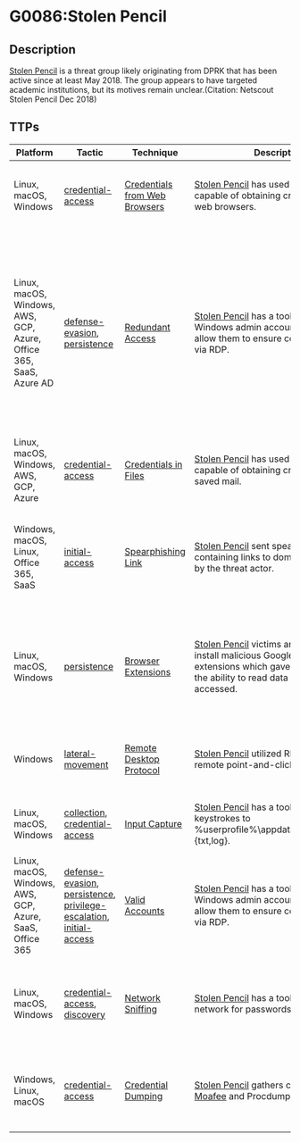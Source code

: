 # G0086:Stolen Pencil

## Description

[Stolen Pencil](https://attack.mitre.org/groups/G0086) is a threat group likely originating from DPRK that has been active since at least May 2018. The group appears to have targeted academic institutions, but its motives remain unclear.(Citation: Netscout Stolen Pencil Dec 2018)

## TTPs

|Platform|Tactic|Technique|Description|Data Sources|
|---|---|---|---|---|
|Linux, macOS, Windows|[credential-access](https://attack.mitre.org/tactics/credential-access/) |[Credentials from Web Browsers](https://attack.mitre.org/techniques/T1503/) |[Stolen Pencil](https://attack.mitre.org/groups/G0086) has used tools that are capable of obtaining credentials from web browsers. |Process monitoring, PowerShell logs, File monitoring, API monitoring|
|Linux, macOS, Windows, AWS, GCP, Azure, Office 365, SaaS, Azure AD|[defense-evasion](https://attack.mitre.org/tactics/defense-evasion/), [persistence](https://attack.mitre.org/tactics/persistence/) |[Redundant Access](https://attack.mitre.org/techniques/T1108/) |[Stolen Pencil](https://attack.mitre.org/groups/G0086) has a tool to add a Windows admin account in order to allow them to ensure continued access via RDP. |Office 365 account logs, Azure activity logs, AWS CloudTrail logs, Stackdriver logs, Process monitoring, Process use of network, Packet capture, Network protocol analysis, File monitoring, Authentication logs, Binary file metadata|
|Linux, macOS, Windows, AWS, GCP, Azure|[credential-access](https://attack.mitre.org/tactics/credential-access/) |[Credentials in Files](https://attack.mitre.org/techniques/T1081/) |[Stolen Pencil](https://attack.mitre.org/groups/G0086) has used tools that are capable of obtaining credentials from saved mail. |File monitoring, Process command-line parameters|
|Windows, macOS, Linux, Office 365, SaaS|[initial-access](https://attack.mitre.org/tactics/initial-access/) |[Spearphishing Link](https://attack.mitre.org/techniques/T1192/) |[Stolen Pencil](https://attack.mitre.org/groups/G0086) sent spearphishing emails containing links to domains controlled by the threat actor. |Packet capture, Web proxy, Email gateway, Detonation chamber, SSL/TLS inspection, DNS records, Mail server|
|Linux, macOS, Windows|[persistence](https://attack.mitre.org/tactics/persistence/) |[Browser Extensions](https://attack.mitre.org/techniques/T1176/) |[Stolen Pencil](https://attack.mitre.org/groups/G0086) victims are prompted to install malicious Google Chrome extensions which gave the threat actor the ability to read data from any website accessed. |Network protocol analysis, Packet capture, System calls, Process use of network, Process monitoring, Browser extensions|
|Windows|[lateral-movement](https://attack.mitre.org/tactics/lateral-movement/) |[Remote Desktop Protocol](https://attack.mitre.org/techniques/T1076/) |[Stolen Pencil](https://attack.mitre.org/groups/G0086) utilized RDP for direct remote point-and-click access. |Authentication logs, Netflow/Enclave netflow, Process monitoring|
|Linux, macOS, Windows|[collection](https://attack.mitre.org/tactics/collection/), [credential-access](https://attack.mitre.org/tactics/credential-access/) |[Input Capture](https://attack.mitre.org/techniques/T1056/) |[Stolen Pencil](https://attack.mitre.org/groups/G0086) has a tool to log keystrokes to %userprofile%\appdata\roaming\apach.{txt,log}. |Windows Registry, Kernel drivers, Process monitoring, API monitoring|
|Linux, macOS, Windows, AWS, GCP, Azure, SaaS, Office 365|[defense-evasion](https://attack.mitre.org/tactics/defense-evasion/), [persistence](https://attack.mitre.org/tactics/persistence/), [privilege-escalation](https://attack.mitre.org/tactics/privilege-escalation/), [initial-access](https://attack.mitre.org/tactics/initial-access/) |[Valid Accounts](https://attack.mitre.org/techniques/T1078/) |[Stolen Pencil](https://attack.mitre.org/groups/G0086) has a tool to add a Windows admin account in order to allow them to ensure continued access via RDP. |AWS CloudTrail logs, Stackdriver logs, Authentication logs, Process monitoring|
|Linux, macOS, Windows|[credential-access](https://attack.mitre.org/tactics/credential-access/), [discovery](https://attack.mitre.org/tactics/discovery/) |[Network Sniffing](https://attack.mitre.org/techniques/T1040/) |[Stolen Pencil](https://attack.mitre.org/groups/G0086) has a tool to sniff the network for passwords. |Network device logs, Host network interface, Netflow/Enclave netflow, Process monitoring|
|Windows, Linux, macOS|[credential-access](https://attack.mitre.org/tactics/credential-access/) |[Credential Dumping](https://attack.mitre.org/techniques/T1003/) |[Stolen Pencil](https://attack.mitre.org/groups/G0086) gathers credentials using [Moafee](https://attack.mitre.org/groups/G0002) and Procdump. |API monitoring, Process monitoring, PowerShell logs, Process command-line parameters|
